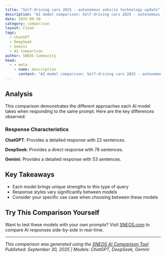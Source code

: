 ```yaml
---
title: "Self-driving cars 2025 - autonomous vehicle technology update"
description: "AI model comparison: Self-driving cars 2025 - autonomous vehicle technology update..."
date: 2025-09-30
category: comparison
layout: Clean
tags:
  - ChatGPT
  - DeepSeek
  - Gemini
  - AI Comparison
author: SNEOS Community
head:
  - - meta
    - name: description
      content: "AI model comparison: Self-driving cars 2025 - autonomous vehicle technology update..."
---
```


<ChatComparison
  title="Self-driving cars 2025 - autonomous vehicle technology update"
  prompt="Self-driving cars 2025 - autonomous vehicle technology update"
  :responses='{"ChatGPT": "Certainly! Here\u2019s an updated overview of self-driving cars and autonomous vehicle technology as of 2025:\n\n### Self-Driving Cars in 2025: Autonomous Vehicle Technology Update\n\n#### Current State of Technology\n- **Levels of Autonomy**: Vehicles continue to be developed and deployed across SAE Levels 2 to 5, with many commercial systems currently operating around Level 2 (partial automation) to Level 3 (conditional automation). Fully autonomous Level 5 vehicles, capable of operating without any human intervention, are still in testing and limited pilot programs.\n- **Advanced Sensor Suites**: Modern self-driving cars use a combination of LiDAR, radar, cameras, ultrasonic sensors, and sometimes thermal imaging to create a comprehensive 360-degree understanding of their environment.\n- **AI and Machine Learning**: Improved algorithms and neural networks allow vehicles to better interpret sensor data, predict the behavior of pedestrians, cyclists, and other drivers, and make safer driving decisions in complex environments.\n- **High-Definition Maps**: Autonomous vehicles rely on high-definition (HD) maps that provide detailed information about roads, traffic signals, lane markings, and more. These maps are continuously updated via cloud connectivity.\n- **V2X Communication**: Vehicle-to-everything (V2X) communication technology enables cars to connect with each other, roadside infrastructure, and even pedestrians\u2019 devices, enhancing safety and traffic management.\n\n#### Latest Trends and Developments\n- **Expanded Pilot Programs \u0026 Limited Commercial Deployment**: Companies like Waymo, Cruise, Tesla, and others have expanded their autonomous taxi and ride-hailing pilot programs in select cities offering Level 4 autonomy in geofenced areas.\n- **Enhanced Safety Measures**: Redundant systems, fail-safe mechanisms, and advanced driver monitoring systems have reduced accidents caused by system errors.\n- **Regulatory Progress**: Governments in many countries have started rolling out clearer regulatory frameworks for autonomous vehicles, including liability rules, testing permits, and safety standards.\n- **Integration with Smart Cities**: Autonomous vehicles are increasingly being integrated into smart city ecosystems designed to optimize traffic flow, reduce emissions, and enhance urban mobility.\n- **Energy and Sustainability**: Many autonomous vehicles are electric, contributing to greener transportation solutions and integration with renewable energy grids for charging.\n\n#### Challenges Remaining\n- **Complex Environments**: Fully autonomous driving in all weather conditions (heavy rain, snow, fog) and complex urban scenarios remains difficult.\n- **Ethical and Legal Issues**: Questions around decision-making in unavoidable crash scenarios, data privacy, and liability continue to be debated.\n- **Infrastructure Needs**: Many regions require upgraded road infrastructure and connectivity to fully support autonomous vehicle deployment.\n- **Public Acceptance**: Trust and acceptance of self-driving cars by the public is still growing, with concerns over safety and job impacts.\n\n#### Outlook for 2025 and Beyond\n- Expect continued incremental improvements in vehicle autonomy with broader deployment of Level 3 and Level 4 systems in cities.\n- Expansion of autonomous ride-sharing and delivery services.\n- Greater collaboration between automotive manufacturers, tech companies, and governments to establish interoperable standards and accelerate adoption.\n- Ongoing research into AI explainability, robustness, and cybersecurity to ensure safe and trustworthy autonomous vehicles.\n\nIf you want, I can also provide detailed information on specific companies, technical components, or regulatory updates related to self-driving cars in 2025.", "DeepSeek": "Of course. Here is a comprehensive update on autonomous vehicle technology as we look toward 2025, reflecting the current state and key trends.\n\n### Executive Summary: 2025 - The Year of Cautious Scaling and Refinement\n\nThe headline for 2025 is not about a sudden leap to full autonomy (Level 5), but rather the **strategic scaling and commercialization of Level 2\u002B/Level 3 systems** and the **continued, disciplined expansion of Level 4 robotaxis.** The \u0022easy\u0022 problems are solved; the industry is now grinding through the \u0022long tail\u0022 of rare and complex edge cases.\n\n---\n\n### 1. The State of Autonomy: A Tiered Reality in 2025\n\nThe market is clearly stratifying into three distinct segments:\n\n#### **A. Consumer Vehicles (Level 2\u002B/Level 3)**\nThis is where most drivers will experience \u0022autonomy\u0022 in 2025.\n\n* **Level 2\u002B (Advanced Driver-Assistance):** This is the mainstream high-end. Systems like **Tesla\u0027s FSD (Supervised)**, **GM\u0027s Super Cruise**, and **Ford\u0027s BlueCruise** are becoming more capable and widespread. They handle highway driving (navigation on autopilot, automatic lane changes) with increasing smoothness but still require constant driver supervision.\n * **2025 Trend:** The focus is on expanding Operational Design Domains (ODDs)\u2014moving from just highways to including city streets. Updates will be more about refining behavior (e.g., handling unprotected left turns, roundabouts) than adding flashy new features.\n\n* **Level 3 (Conditional Automation):** The big news. Drivers can legally take their eyes off the road *under specific conditions*. After Mercedes\u0027 certification in 2023/2024, other automakers are following.\n * **Where it works:** Primarily on **pre-mapped, geofenced highways** in low-traffic conditions (e.g., traffic jams under 40 mph).\n * **Key Players:** Mercedes-Benz (DRIVE PILOT in the US), Honda (Legend in Japan), and BMW are launching or expanding L3 systems. The legal and liability framework is as important as the tech here.\n\n#### **B. Robotaxis (Level 4)**\nThis is the frontier of fully driverless technology, but its expansion is highly targeted.\n\n* **Geofenced and Weather-Limited:** Operations are confined to specific, well-mapped urban areas (like parts of San Francisco, Phoenix, Beijing) and typically avoid heavy rain or fog.\n* **Key Players \u0026 Strategies:**\n * **Waymo:** Continues to be the leader, focusing on **scaling cautiously** in cities like San Francisco, Phoenix, and soon Los Angeles. Their strategy is methodical expansion of their service area with their custom-built Jaguar I-PACE and Zeekr vehicles.\n * **Cruise (GM):** Facing a pivotal moment after its 2023 safety incidents. The focus for 2025 is on **rebuilding trust, safety, and regulatory approval** rather than rapid geographic expansion. A year of retrenchment and proving their tech is safe.\n * **Baidu Apollo (China)/WeRide:** Massive deployment in Chinese cities. Apollo has completed millions of rides. The focus is on cost reduction and density of service.\n* **2025 Trend:** The business model is shifting from \u0022proving the tech works\u0022 to \u0022proving it can be a viable business.\u0022 This means focusing on **ridership numbers, cost per mile, and vehicle utilization.**\n\n#### **C. Long-Haul Trucking (Level 4)**\nA potentially more lucrative and less complex near-term market than robotaxis.\n\n* **The Use Case:** Highway driving is a more structured environment than city streets. Transfer hubs can be set up where a human driver handles the \u0022first and last mile\u0022 on local roads, and the autonomous system takes over for the long, monotonous highway stretch.\n* **Key Players:** **Aurora**, **Kodiak Robotics**, and **Waymo Via** are leading the charge, aiming for commercial launch and scaling in 2024-2025.\n* **2025 Trend:** Look for announcements of expanded commercial lanes and partnerships with major logistics companies.\n\n---\n\n### 2. Key Technological Shifts for 2025\n\nThe underlying technology is evolving to be safer, cheaper, and more efficient.\n\n1. **The Sensor Suite: Consolidation and Cost-Down**\n * **LiDAR is Non-Negotiable for L4:** For robotaxis, a combination of cameras, radar, and LiDAR remains the standard for robust redundancy.\n * **The Big Change:** **Solid-State and more affordable LiDAR** units are being integrated into consumer vehicles (e.g., on the new Volvo EX90). The cost of high-quality sensors is plummeting.\n * **Radar Renaissance:** New 4D imaging radars are providing richer data about object speed and distance, acting as a crucial all-weather complement to cameras and LiDAR.\n\n2. **AI and Software: The \u0022End-to-End\u0022 Neural Net Debate**\n * **Traditional Stack:** Most systems use a modular approach (perception -\u003E prediction -\u003E planning).\n * **Emerging Trend (Tesla, comma.ai):** Exploring **end-to-end neural networks**, where a single, massive AI model takes sensor input and directly outputs driving commands. This is more \u0022human-like\u0022 but is a black box and harder to verify for safety. In 2025, we\u0027ll see more experimentation with this architecture.\n\n3. **The Compute Brain: More Power, Less Energy**\n * The processing power needed for autonomy is immense. Companies like **NVIDIA** (with its DRIVE Thor platform) and **Qualcomm** are creating system-on-chips (SoCs) that are exponentially more powerful while being more energy-efficient, which is critical for electric vehicle range.\n\n4. **Simulation is King**\n * You can\u0027t drive billions of miles on public roads to test for every scenario. **Hyper-realistic simulation** is where \u003E95% of validation and training now happens. Companies are creating digital twins of entire cities to test software updates against millions of virtual edge cases before a single byte is uploaded to a real car.\n\n---\n\n### 3. Hurdles and Challenges on the Road to 2025\n\n* **The \u0022Long Tail\u0022 Problem:** The industry has solved 99% of driving scenarios. The remaining 1%\u2014the bizarre, rare, and unpredictable \u0022edge cases\u0022\u2014are incredibly difficult and expensive to solve. This is the primary bottleneck.\n* **Regulation and Public Trust:** Progress is gated by regulatory approval and social license to operate. The Cruise incident was a stark reminder of how quickly public and regulatory trust can erode.\n* **Weather:** Snow, heavy rain, and fog that obscure lane markings and sensors remain a significant challenge for widespread L4 deployment.\n* **Business Model Sustainability:** The R\u0026D and hardware costs for robotaxis are still enormous. The path to profitability is not yet clear for most players.\n\n### Conclusion: The 2025 Autonomous Landscape\n\nDon\u0027t expect to buy a car that drives itself anywhere in 2025. Instead, expect:\n\n* **Your next car** to have significantly better and more confident highway assist features that reduce driver fatigue.\n* **In major cities,** you might have the option to hail a fully driverless robotaxi, but its service area will be limited.\n* **On certain highways,** you might see announcements of L3 systems that legally allow you to watch a movie while the car drives in a traffic jam.\n* **Behind the scenes,** the foundational technology will get cheaper, faster, and smarter, setting the stage for the next wave of expansion post-2025.\n\nThe narrative has shifted from a disruptive \u0022revolution\u0022 to a more pragmatic **evolution**, focused on safety, scalability, and delivering tangible, if incremental, value.", "Gemini": "## Self-Driving Cars in 2025: Autonomous Vehicle Technology Update\n\nBy 2025, we expect to see a significant evolution in autonomous vehicle (AV) technology and deployment. While fully autonomous, Level 5 vehicles available to the general public might still be further out, we anticipate considerable progress across various fronts. Here\u0027s an update on what we can expect to see:\n\n**1. Technological Advancements:**\n\n* **Enhanced Sensor Suites:**\n * **Lidar:** Expect solid-state lidar to become more prevalent, reducing cost and size. Longer range and higher resolution will improve object detection and mapping capabilities, particularly in adverse weather conditions.\n * **Radar:** More sophisticated radar systems with improved angular resolution and range detection for better performance in all-weather scenarios.\n * **Cameras:** Higher resolution cameras with wider dynamic range and improved low-light performance. Multi-camera systems with advanced image processing for 3D perception and object classification.\n * **Sensor Fusion:** Advanced algorithms to seamlessly integrate data from multiple sensors, providing a more robust and reliable understanding of the environment.\n\n* **AI and Software:**\n * **Deep Learning Refinement:** More sophisticated deep learning models for object recognition, prediction, and decision-making. Improved training data sets incorporating diverse and challenging scenarios.\n * **Simulation and Validation:** Wider use of virtual environments for testing and validating autonomous systems. Advanced simulation tools that accurately model real-world conditions and edge cases.\n * **Over-the-Air (OTA) Updates:** Regular software updates will be crucial for improving performance, fixing bugs, and adding new features. Robust cybersecurity measures to prevent hacking and data breaches.\n * **Behavior Prediction:** Focus on improving algorithms that predict the behavior of other road users (pedestrians, cyclists, and other vehicles) for safer navigation.\n\n* **Mapping and Localization:**\n * **High-Definition (HD) Maps:** Expansion of HD map coverage, with more detailed and accurate information about road geometry, lane markings, and traffic signs.\n * **Real-Time Map Updates:** Systems for detecting and updating maps in real-time, accounting for construction, accidents, and other changes.\n * **Improved Localization:** More accurate and reliable localization systems, using a combination of GPS, inertial measurement units (IMUs), and visual odometry.\n\n**2. Levels of Automation:**\n\n* **Level 2 \u0026 2\u002B:** These levels will become increasingly common in passenger vehicles, offering features like adaptive cruise control, lane keeping assist, and automated emergency braking. \u0022Hands-on\u0022 but with significant driver assistance.\n* **Level 3:** More prevalent in limited operational domains (ODDs) like highway driving in good weather. Drivers will still need to be ready to take control when prompted. Expect advancements in Human-Machine Interface (HMI) to manage transitions effectively.\n* **Level 4:** Likely deployed in specific, geofenced areas and for specific applications, such as:\n * **Robotaxis:** Limited deployments in select cities, providing on-demand transportation services.\n * **Delivery Services:** Expanding use of autonomous delivery vehicles for groceries, packages, and food.\n * **Shuttle Services:** Autonomous shuttles operating in campuses, airports, and other controlled environments.\n * **Commercial Trucking:** Continued testing and deployment of autonomous trucks on highways, particularly for long-haul freight.\n\n**3. Regulatory Landscape \u0026 Infrastructure:**\n\n* **Standardization:** Expect increased efforts to standardize regulations and testing protocols for autonomous vehicles across different jurisdictions.\n* **Data Sharing:** Discussions and policies around data sharing between automakers, technology companies, and government agencies to improve safety and performance.\n* **Infrastructure Upgrades:** Some investment in infrastructure improvements, such as better road markings, traffic signal optimization, and dedicated lanes for autonomous vehicles.\n* **Ethical Considerations:** Ongoing debate and discussion about ethical issues related to autonomous vehicles, such as accident liability and decision-making in emergency situations.\n\n**4. Key Players and Partnerships:**\n\n* **Automakers:** Continuing to invest heavily in autonomous vehicle technology, either independently or through partnerships with technology companies.\n* **Technology Companies:** Expanding their presence in the autonomous vehicle market, providing software, sensors, and other key components.\n* **Startups:** Innovation and disruption from startups focusing on specific aspects of autonomous vehicle technology, such as AI, sensors, or mapping.\n* **Partnerships:** Increased collaboration between automakers, technology companies, and infrastructure providers to accelerate the development and deployment of autonomous vehicles.\n\n**5. Challenges and Opportunities:**\n\n* **Safety Concerns:** Maintaining and improving the safety of autonomous vehicles will be paramount. Ongoing testing, validation, and safety certifications will be essential.\n* **Public Perception:** Building public trust and acceptance of autonomous vehicles will be crucial for widespread adoption. Clear communication about the capabilities and limitations of the technology.\n* **Cost:** Reducing the cost of autonomous vehicle technology will be necessary to make it more accessible to consumers.\n* **Cybersecurity:** Protecting autonomous vehicles from cyberattacks will be a major challenge. Robust security measures and regular security audits will be required.\n* **Job Displacement:** Addressing the potential impact of autonomous vehicles on jobs in the transportation sector. Retraining and workforce development programs will be needed.\n* **Accessibility:** The potential of autonomous vehicles to improve mobility for seniors, people with disabilities, and those living in underserved communities.\n* **Efficiency \u0026 Sustainability:** Optimizing autonomous vehicle operations to reduce traffic congestion, improve fuel efficiency, and lower emissions.\n\n**In conclusion, by 2025, we\u0027re unlikely to see fully autonomous, Level 5 vehicles widely available, but we will witness substantial progress in the technology and deployment of Level 3 and 4 autonomous systems in specific applications and geofenced areas. The journey towards full autonomy is complex and requires ongoing innovation, collaboration, and careful consideration of safety, ethical, and societal implications.**\n"}' 
  published-date="22:46"
/>

## Analysis

This comparison demonstrates the different approaches each AI model takes when responding to the same prompt. Here are the key differences observed:

### Response Characteristics

**ChatGPT**: Provides a detailed response with 22 sentences. 

**DeepSeek**: Provides a direct response with 78 sentences. 

**Gemini**: Provides a detailed response with 53 sentences. 

## Key Takeaways

- Each model brings unique strengths to this type of query
- Response styles vary significantly between models
- Consider your specific use case when choosing between these models

## Try This Comparison Yourself

Want to test these models with your own prompts? Visit [SNEOS.com](https://sneos.com) to compare AI responses side-by-side in real-time.

---

*This comparison was generated using the [SNEOS AI Comparison Tool](https://sneos.com)*
*Published: September 30, 2025 | Models: ChatGPT, DeepSeek, Gemini*
